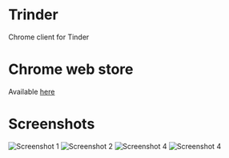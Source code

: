 # Trinder
Chrome client for Tinder

# Chrome web store
Available [here](https://chrome.google.com/webstore/detail/trinder/hfoenacdcmjkcpjnipdkbfgkhnnpjmgj)

# Screenshots
![Screenshot 1](screens/screenshot-1.png)
![Screenshot 2](screens/screenshot-2.png)
![Screenshot 4](screens/screenshot-4.png)
![Screenshot 4](screens/screenshot-5.png)
